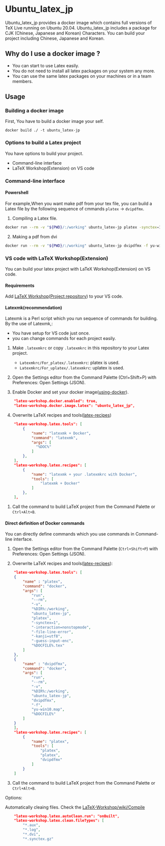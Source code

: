 # Ubuntu_latex_jp

Ubuntu_latex_jp provides a docker image which contains full versions of TeX Live running on Ubuntu 20.04.
Ubuntu_latex_jp includes a package for CJK (Chinese, Japanese and Korean) Characters.
You can build your project including Chinese, Japanese and Korean.


## Why do I use a docker image ?

- You can start to use Latex easily.
- You do not need to install all latex packages on your system any more.
- You can use the same latex packages on your machines or in a team members.

## Usage

### Building a docker image

First, You have to build a docker image your self.

```
docker build ./ -t ubuntu_latex-jp
``` 

### Options to build a Latex project 

You have options to build your project.
- Command-line interface
- LaTeX Workshop(Extension) on VS code

### Command-line interface

#### Powershell

For example,When you want make pdf from your tex file, you can build a Latex file by the following sequence of cmmands `platex` -> `dvipdfmx`.

1. Compiling a Latex file.

```sh
docker run --rm -v "${PWD}/:/working" ubuntu_latex-jp platex -synctex=1 -interaction=nonstopmode -file-line-error -kanji=utf8 -guess-input-enc {foo_bar_baz}.tex
```

2. Making a pdf from dvi

```sh
docker run --rm -v "${PWD}/:/working" ubuntu_latex-jp dvipdfmx -f yu-win10.map {foo_bar_baz}.dvi 
```

### VS code with LaTeX Workshop(Extension)

You can build your latex project with LaTeX Workshop(Extension) on VS code.

#### Requirements 
Add [LaTeX Workshop](https://marketplace.visualstudio.com/items?itemName=James-Yu.latex-workshop)([Project repository](https://github.com/James-Yu/LaTeX-Workshop)) to your VS code.

#### Latexmk(recommendation)

Latexmk is a Perl script which you run sequence of commands for building.
By the use of Latexmk,:
- You have setup for VS code just once.
- you can change commands for each project easily. 

1. Make `.latexmkrc` or copy `.latexmkrc` in this repository to your Latex project.
   - `Latexmkrc/For_platex/.latexmkrc`: platex is used.
   - `Latexmkrc/For_uplatex/.latexmkrc`: uplatex is used. 
2. Open the Settings editor from the Command Palette (Ctrl+Shift+P) with Preferences: Open Settings (JSON).

3. Enable Docker and set your docker image([using-docker](https://github.com/James-Yu/LaTeX-Workshop/wiki/Install#using-docker)).

```json
    "latex-workshop.docker.enabled": true,
    "latex-workshop.docker.image.latex": "ubuntu_latex_jp",    
```

4. Overwrite LaTeX recipes and tools([latex-recipes](https://github.com/James-Yu/LaTeX-Workshop/wiki/Compile#latex-recipes))

```json
    "latex-workshop.latex.tools": [
        {
            "name": "latexmk + Docker",
            "command": "latexmk",
            "args": [
              "%DOC%"
            ]
        },
    ],
    "latex-workshop.latex.recipes": [
        {
            "name": "latexmk + your .latexmkrc with Docker",
            "tools": [
                "latexmk + Docker"
            ]            
        },
    ],


```

1. Call the command to build LaTeX project from the Command Palette or `Ctrl+Alt+B`. 

#### Direct definition of Docker commands

You can directly define commands which you use commands in Command-line interface.

1. Open the Settings editor from the Command Palette (`Ctrl+Shift+P`) with Preferences: Open Settings (JSON).

2. Overwrite LaTeX recipes and tools([latex-recipes](https://github.com/James-Yu/LaTeX-Workshop/wiki/Compile#latex-recipes)):

```json
    "latex-workshop.latex.tools": [
    {
        "name" : "platex",
        "command": "docker",
        "args": [
            "run", 
            "--rm", 
            "-v",
            "%DIR%:/working",
            "ubuntu_latex-jp",
            "platex",
            "-synctex=1",
            "-interaction=nonstopmode",
            "-file-line-error",
            "-kanji=utf8",
            "-guess-input-enc",
            "%DOCFILE%.tex"
        ]
    },
    {
        "name" : "dvipdfmx",
        "command": "docker",
        "args": [
            "run", 
            "--rm", 
            "-v",
            "%DIR%:/working",
            "ubuntu_latex-jp",
            "dvipdfmx",
            "-f",
            "yu-win10.map",
            "%DOCFILE%"
        ]
    }
    ],
    "latex-workshop.latex.recipes": [
        {
            "name": "platex",
            "tools": [
                "platex",
                "platex",
                "dvipdfmx"
            ]
        }
    ]
```

3. Call the command to build LaTeX project from the Command Palette or `Ctrl+Alt+B`. 


Options:

Automatically cleaing files.
Check the [LaTeX-Workshop/wiki/Compile](https://github.com/James-Yu/LaTeX-Workshop/wiki/Compile)
```json
    "latex-workshop.latex.autoClean.run": "onBuilt",
    "latex-workshop.latex.clean.fileTypes": [
        "*.aux",
        "*.log",
        "*.dvi",
        "*.synctex.gz"
```

